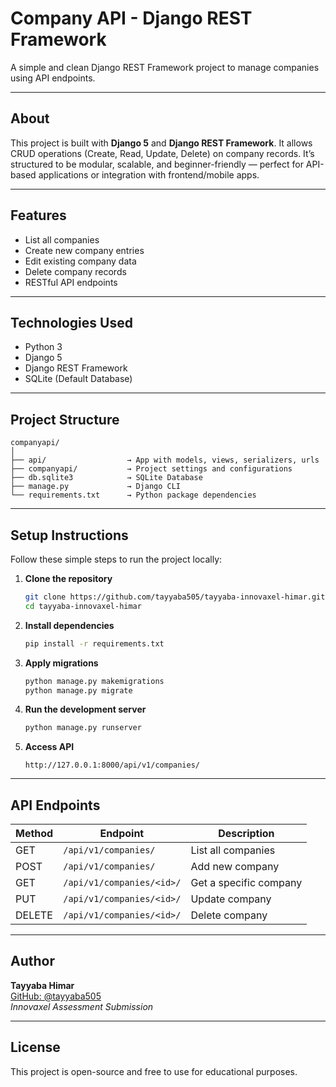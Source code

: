 #  Company API - Django REST Framework

A simple and clean Django REST Framework project to manage companies using API endpoints.

---

##  About

This project is built with **Django 5** and **Django REST Framework**. It allows CRUD operations (Create, Read, Update, Delete) on company records. It’s structured to be modular, scalable, and beginner-friendly — perfect for API-based applications or integration with frontend/mobile apps.

---

##  Features

-  List all companies
-  Create new company entries
-  Edit existing company data
-  Delete company records
-  RESTful API endpoints

---

##  Technologies Used

-  Python 3
-  Django 5
-  Django REST Framework
-  SQLite (Default Database)

---

##  Project Structure

```
companyapi/
│
├── api/                  → App with models, views, serializers, urls
├── companyapi/           → Project settings and configurations
├── db.sqlite3            → SQLite Database
├── manage.py             → Django CLI
└── requirements.txt      → Python package dependencies
```

---

##  Setup Instructions

Follow these simple steps to run the project locally:

1. **Clone the repository**
   ```bash
   git clone https://github.com/tayyaba505/tayyaba-innovaxel-himar.git
   cd tayyaba-innovaxel-himar
   ```

2. **Install dependencies**
   ```bash
   pip install -r requirements.txt
   ```

3. **Apply migrations**
   ```bash
   python manage.py makemigrations
   python manage.py migrate
   ```

4. **Run the development server**
   ```bash
   python manage.py runserver
   ```

5. **Access API**
   ```
   http://127.0.0.1:8000/api/v1/companies/
   ```

---

##  API Endpoints

| Method | Endpoint                   | Description            |
|--------|----------------------------|------------------------|
| GET    | `/api/v1/companies/`       | List all companies     |
| POST   | `/api/v1/companies/`       | Add new company        |
| GET    | `/api/v1/companies/<id>/`  | Get a specific company |
| PUT    | `/api/v1/companies/<id>/`  | Update company         |
| DELETE | `/api/v1/companies/<id>/`  | Delete company         |

---

##  Author

**Tayyaba Himar**  
[GitHub: @tayyaba505](https://github.com/tayyaba505)  
 *Innovaxel Assessment Submission*

---

##  License

This project is open-source and free to use for educational purposes.

